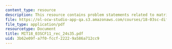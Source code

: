 ```yaml
---
content_type: resource
description: This resource contains problem statements related to matrix exponentials.
file: https://ol-ocw-studio-app-qa.s3.amazonaws.com/courses/18-03sc-differential-equations-fall-2011/3b62e09fa7f0fccf22229a586a712cc9_MIT18_03SCF11_rec_24s35.pdf
file_type: application/pdf
resourcetype: Document
title: MIT18_03SCF11_rec_24s35.pdf
uid: 3b62e09f-a7f0-fccf-2222-9a586a712cc9
---
```

